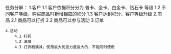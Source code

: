 任务分解：
    1.客户
        1.1 客户依据积分分为 普卡、金卡、白金卡、钻石卡 等级
        1.2 不同客户等级，购买商品时新增相应的积分
        1.3 客户达到积分，客户等级升级
    2.商品
        2.1 商品可以打折
        2.2 商品可以参与活动
    3.订单
        
    4.活动
        4.1 打折
        4.2 满减
        4.3 打折和满减，使用最大优惠力度最大的，不能同时使用 